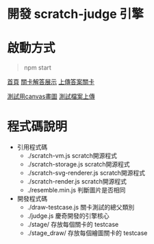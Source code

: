 開發 scratch-judge 引擎
===

# 啟動方式
>npm start

[首頁](http://localhost:3000/index.html)
[關卡解答展示](http://localhost:3000/ans.html)
[上傳答案關卡](http://localhost:3000/run.html)

[測試用canvas畫圖](http://localhost:3000/drawTest.html)
[測試檔案上傳](http://localhost:3000/upload.html)

# 程式碼說明
- 引用程式碼
    - ./scratch-vm.js scratch開源程式
    - ./scratch-storage.js scratch開源程式
    - ./scratch-svg-renderer.js scratch開源程式
    - ./scratch-render.js scratch開源程式
    - ./resemble.min.js 判斷圖片是否相同
- 開發程式碼
    - ./draw-testcase.js 關卡測試的總父類別
    - ./judge.js 慶奇開發的引擎核心
    - ./stage/ 存放每個關卡的 testcase
    - ./stage_draw/ 存放每個繪圖關卡的 testcase

